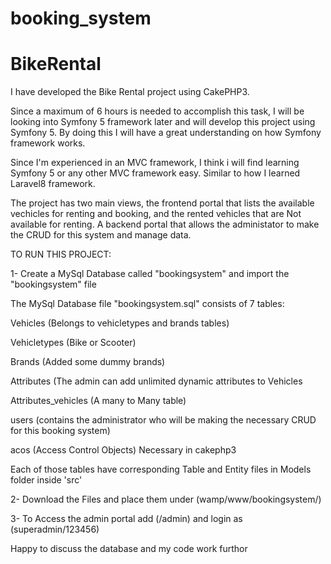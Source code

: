 # booking_system
 
# BikeRental

I have developed the Bike Rental project using CakePHP3.

Since a maximum of 6 hours is needed to accomplish this task, I will be looking into Symfony 5 framework later and will develop this project using Symfony 5. 
By doing this I will have a great understanding on how Symfony framework works.

Since I'm experienced in an MVC framework, I think i will find learning Symfony 5 or any other MVC framework easy. Similar to how I learned Laravel8 framework.

The project has two main views, the frontend portal that lists the available vechicles for renting and booking, and the rented vehicles that are Not available for renting.
A backend portal that allows the administator to make the CRUD for this system and manage data.

TO RUN THIS PROJECT:

1- Create a MySql Database called "bookingsystem" and import the "bookingsystem" file

The MySql Database file "bookingsystem.sql" consists of 7 tables:


Vehicles (Belongs to vehicletypes and brands tables)

Vehicletypes (Bike or Scooter)

Brands (Added some dummy brands)

Attributes (The admin can add unlimited dynamic attributes to Vehicles

Attributes_vehicles (A many to Many table)

users (contains the administrator who will be making the necessary CRUD for this booking system)

acos (Access Control Objects) Necessary in cakephp3


Each of those tables have corresponding Table and Entity files in Models folder inside 'src'

2- Download the Files and place them under (wamp/www/bookingsystem/)

3- To Access the admin portal add (/admin) and login as (superadmin/123456)

Happy to discuss the database and my code work furthor
